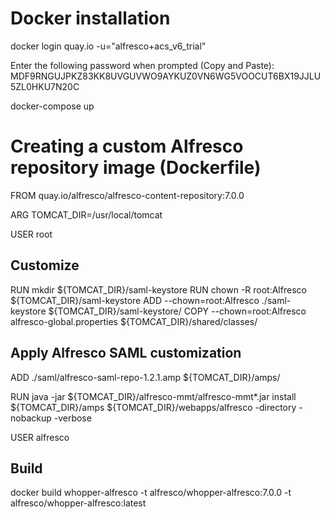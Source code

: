 
# Docker installation

docker login quay.io -u="alfresco+acs_v6_trial"

Enter the following password when prompted (Copy and Paste):
MDF9RNGUJPKZ83KK8UVGUVWO9AYKUZ0VN6WG5VOOCUT6BX19JJLU5ZL0HKU7N20C

docker-compose up

# Creating a custom Alfresco repository image (Dockerfile)

FROM quay.io/alfresco/alfresco-content-repository:7.0.0

ARG TOMCAT_DIR=/usr/local/tomcat

USER root

## Customize
RUN mkdir ${TOMCAT_DIR}/saml-keystore
RUN chown -R root:Alfresco ${TOMCAT_DIR}/saml-keystore
ADD --chown=root:Alfresco ./saml-keystore ${TOMCAT_DIR}/saml-keystore/
COPY --chown=root:Alfresco alfresco-global.properties ${TOMCAT_DIR}/shared/classes/

## Apply Alfresco SAML customization 
ADD ./saml/alfresco-saml-repo-1.2.1.amp ${TOMCAT_DIR}/amps/

RUN java -jar ${TOMCAT_DIR}/alfresco-mmt/alfresco-mmt*.jar install \
     ${TOMCAT_DIR}/amps ${TOMCAT_DIR}/webapps/alfresco -directory -nobackup -verbose

USER alfresco

## Build
docker build whopper-alfresco -t alfresco/whopper-alfresco:7.0.0 -t alfresco/whopper-alfresco:latest